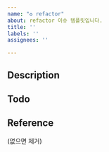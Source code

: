```yaml
---
name: "♻️ refactor"
about: refactor 이슈 템플릿입니다.
title: ''
labels: ''
assignees: ''

---
```


## Description

## Todo

## Reference
(없으면 제거)
